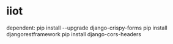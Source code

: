 # iiot

dependent:
pip install --upgrade django-crispy-forms
pip install djangorestframework
pip install django-cors-headers